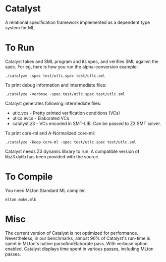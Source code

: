 Catalyst
========
A relational specification framework implemented as a 
dependent type system for ML.


To Run
========
Catalyst takes and SML program and its spec, and verifies SML against
the spec. For eg, here is how you run the alpha-conversion example:

    ./catalyze -spec test/utlc.spec test/utlc.sml

To print debug information and intermediate files:

    ./catalyze -verbose -spec test/utlc.spec test/utlc.sml

Catalyst generates following intermediate files:

* utlc.vcs - Pretty printed verification conditions (VCs)
* utlcs.evcs - Elaborated VCs
* catalyst.z3 - VCs encoded in SMT-LIB. Can be passed to Z3 SMT solver.

To print core-ml and A-Normalized core-ml:

    ./catalyze -keep core-ml -spec test/utlc.spec test/utlc.sml

Catalyst needs Z3 dynamic library to run. A compatible version of
libz3.dylib has been provided with the source.

To Compile
============
You need MLton Standard ML compiler.

    mlton make.mlb

Misc
====
The current version of Catalyst is not optimized for performance.
Nevertheless, in our benchmarks, almost 90% of Catalyst's run-time is
spent in MLton's native parseAndElaborate pass. With verbose option
enabled, Catalyst displays time spent in various passes, including
MLton passes. 

